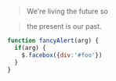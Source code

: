 > We're living the future so

> the present is our past.

```javascript
function fancyAlert(arg) {
  if(arg) {
    $.facebox({div:'#foo'})
  }
}
```
